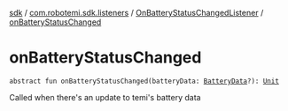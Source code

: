 [sdk](../../index.md) / [com.robotemi.sdk.listeners](../index.md) / [OnBatteryStatusChangedListener](index.md) / [onBatteryStatusChanged](./on-battery-status-changed.md)

# onBatteryStatusChanged

`abstract fun onBatteryStatusChanged(batteryData: `[`BatteryData`](../../com.robotemi.sdk/-battery-data/index.md)`?): `[`Unit`](https://kotlinlang.org/api/latest/jvm/stdlib/kotlin/-unit/index.html)

Called when there's an update to temi's battery data

